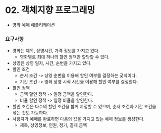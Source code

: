 # 02. 객체지향 프로그래밍

- 영화 예매 애플리케이션

### 요구사항
- 영화는 제목, 상영시간, 가격 정보를 가지고 있다.
  - 영화별로 최대 하나의 할인 정책만 할당할 수 있다.
- 상영은 상영 일자, 시간, 순번을 가지고 있다.
- 할인 조건
  - 순서 조건 -> 상영 순번을 이용해 할인 여부를 결정하는 귳칙이다.
  - 기간 조건 -> 영화 상영 시작 시간을 이용해 할인 여부를 결정한다.
- 할인 정책
  - 금액 할인 정책 -> 일정 금액을 할인한다.
  - 비율 할인 정책 -> 일정 비율을 할인한다.
- 할인 조건은 다수의 할인 조건을 함께 지정할 수 있으며, 순서 조건과 기간 조건을 섞는 것도 가능하다.
- 사용자가 예매를 완료하면 다음의 값을 가지고 있는 예매 정보를 생성한다.
  - 제목, 상영정보, 인원, 정가, 결제 금액